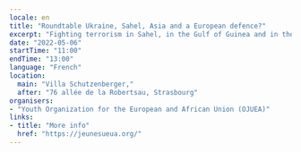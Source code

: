 ```yaml
---
locale: en
title: "Roundtable Ukraine, Sahel, Asia and a European defence?"
excerpt: "Fighting terrorism in Sahel, in the Gulf of Guinea and in the Middle East: whant can Europe do? European defence forces operating in Africa: understanding the enmity of local populations. What does the European youth think? What about a European army in Africa?"
date: "2022-05-06"
startTime: "11:00"
endTime: "13:00"
language: "French"
location:
  main: "Villa Schutzenberger,"
  after: "76 allée de la Robertsau, Strasbourg"
organisers:
- "Youth Organization for the European and African Union (OJUEA)"
links:
- title: "More info"
  href: "https://jeunesueua.org/"
---
```

